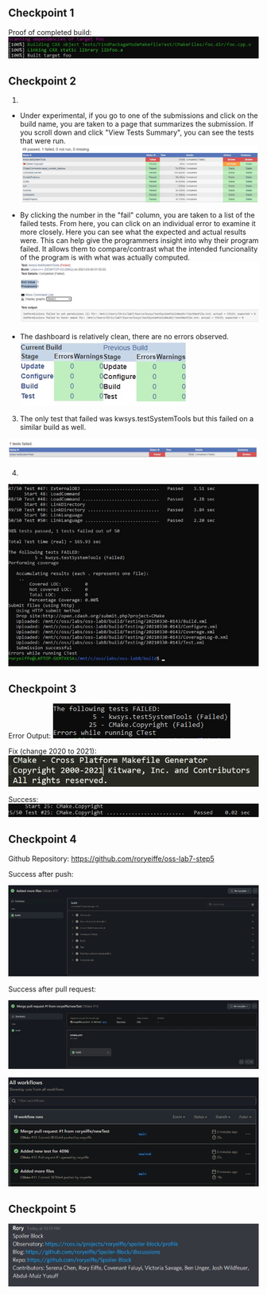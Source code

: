 ## Checkpoint 1

Proof of completed build:
![check1](check1.jpg)

## Checkpoint 2

1. 

- Under experimental, if you go to one of the submissions and click on the build name, you are taken to a page that summarizes the submission. If you scroll down and click "View Tests Summary", you can see the tests that were run.  
![tests](test_summary.jpg)

- By clicking the number in the "fail" column, you are taken to a list of the failed tests. From here, you can click on an individual error to examine it more closely. Here you can see what the expected and actual results were. This can help give the programmers insight into why their program failed. It allows them to compare/contrast what the intended funcionality of the program is with what was actually computed. 
![fail](test_fail.jpg)

- The dashboard is relatively clean, there are no errors observed. 
![similar](similar_system.jpg)

3. The only test that failed was kwsys.testSystemTools but this failed on a similar build as well. 

![failed_tests](kwsys.jpg)

4. 
![ubuntu](ubuntu_output.jpg)

## Checkpoint 3

Error Output:
![failure](copyright_fail.jpg)

Fix (change 2020 to 2021):
![Fix](copyright_fix.jpg)

Success:
![success](copyright_success.jpg)

## Checkpoint 4

Github Repository: https://github.com/roryeiffe/oss-lab7-step5

Success after push: 

![pull req](successful_push.jpg)

Success after pull request:

![push](pull_request_success.jpg)

![all](all_actions.jpg)

## Checkpoint 5

![project_update](project_update.jpg)

